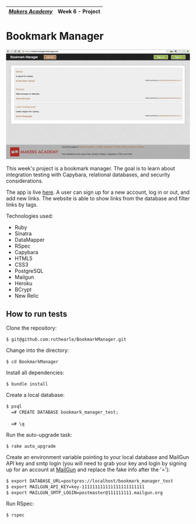 | [*Makers Academy*](http://www.makersacademy.com) | Week 6 - Project|
| ---------------- | ------ |

Bookmark Manager
================

![alt text](/public/images/bookmark_manager_screenshot.png)


This week's project is a bookmark manager. The goal is to learn about integration testing with Capybara, relational databases, and security considerations.

The app is live [here](https://ruthsbmmanager.herokuapp.com/). A user can sign up for a new account, log in or out, and add new links. The website is able to show links from the database and filter links by tags.

Technologies used:
- Ruby
- Sinatra
- DataMapper
- RSpec
- Capybara
- HTML5
- CSS3
- PostgreSQL
- Mailgun
- Heroku
- BCrypt
- New Relic

How to run tests
----------------
Clone the repository:
```shell
$ git@github.com:ruthearle/BookmarkManager.git
```

Change into the directory:
```shell
$ cd BookmarkManager
```

Install all dependencies:
```shell
$ bundle install
```

Create a local database:
```shell
$ psql
  =# CREATE DATABASE bookmark_manager_test;

  =# \q
```

Run the auto-upgrade task:
```shell
$ rake auto_upgrade
```

Create an environment variable pointing to your local database and
MailGun API key and smtp login (you will need to grab your key and login by
signing up for an account at [MailGun](http://mailgun.com) and replace
the fake info after the '='):
```shell
$ export DATABASE_URL=postgres://localhost/bookmark_manager_test
$ export MAILGUN_API_KEY=key-111111111111111111111111
$ export MAILGUN_SMTP_LOGIN=postmaster@111111111.mailgun.org
```

Run RSpec:
```shell
$ rspec
```
